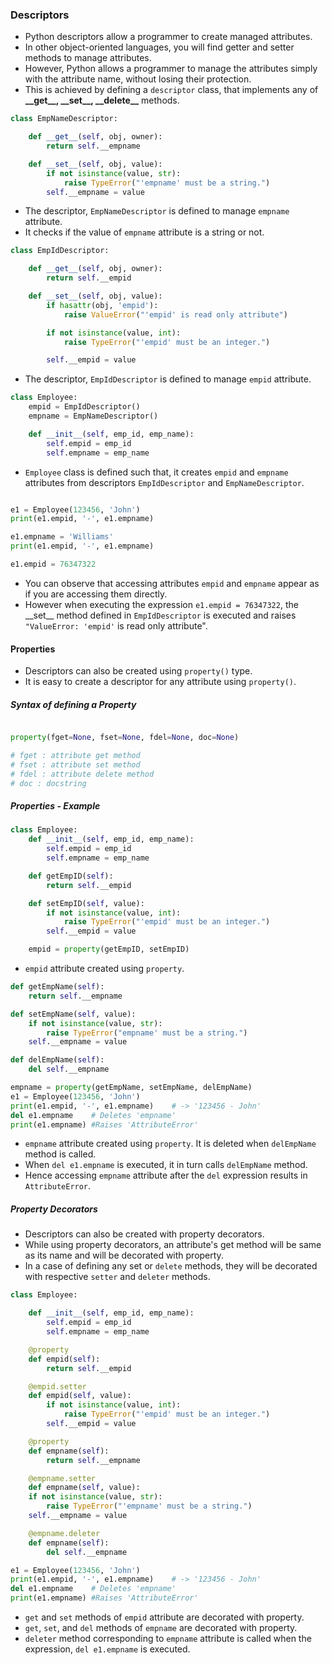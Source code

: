 ### Descriptors

* Python descriptors allow a programmer to create managed attributes.
* In other object-oriented languages, you will find getter and setter methods to manage attributes.
* However, Python allows a programmer to manage the attributes simply with the attribute name, without losing their protection.
* This is achieved by defining a `descriptor` class, that implements any of **\_\_get\_\_, \_\_set\_\_, \_\_delete\_\_** methods.

```python
class EmpNameDescriptor:

    def __get__(self, obj, owner):
        return self.__empname

    def __set__(self, obj, value):
        if not isinstance(value, str):
            raise TypeError("'empname' must be a string.")
        self.__empname = value
```

* The descriptor, `EmpNameDescriptor` is defined to manage `empname` attribute.
* It checks if the value of `empname` attribute is a string or not.

```python
class EmpIdDescriptor:

    def __get__(self, obj, owner):
        return self.__empid

    def __set__(self, obj, value):
        if hasattr(obj, 'empid'):
            raise ValueError("'empid' is read only attribute")

        if not isinstance(value, int):
            raise TypeError("'empid' must be an integer.")

        self.__empid = value
```
* The descriptor, `EmpIdDescriptor` is defined to manage `empid` attribute.

```python
class Employee:
    empid = EmpIdDescriptor()           
    empname = EmpNameDescriptor()       

    def __init__(self, emp_id, emp_name):
        self.empid = emp_id
        self.empname = emp_name
```

* `Employee` class is defined such that, it creates `empid` and `empname` attributes from descriptors `EmpIdDescriptor` and `EmpNameDescriptor`.

```python

e1 = Employee(123456, 'John')
print(e1.empid, '-', e1.empname)  

e1.empname = 'Williams'
print(e1.empid, '-', e1.empname)

e1.empid = 76347322  
```

* You can observe that accessing attributes `empid` and `empname` appear as if you are accessing them directly.
* However when executing the expression `e1.empid = 76347322`, the \_\_set\_\_ method defined in `EmpIdDescriptor` is executed and raises `"ValueError: 'empid'` is read only attribute".

#### Properties

* Descriptors can also be created using `property()` type.
* It is easy to create a descriptor for any attribute using `property()`.

##### Syntax of defining a Property

```python

property(fget=None, fset=None, fdel=None, doc=None)

# fget : attribute get method
# fset : attribute set method
# fdel : attribute delete method
# doc : docstring

```

##### Properties - Example

```python
class Employee:
    def __init__(self, emp_id, emp_name):
        self.empid = emp_id
        self.empname = emp_name

    def getEmpID(self):
        return self.__empid

    def setEmpID(self, value):
        if not isinstance(value, int):
            raise TypeError("'empid' must be an integer.")
        self.__empid = value

    empid = property(getEmpID, setEmpID)
```

* `empid` attribute created using `property`.

```python
def getEmpName(self):
    return self.__empname

def setEmpName(self, value):
    if not isinstance(value, str):
        raise TypeError("empname' must be a string.")
    self.__empname = value

def delEmpName(self):
    del self.__empname

empname = property(getEmpName, setEmpName, delEmpName)
e1 = Employee(123456, 'John')
print(e1.empid, '-', e1.empname)    # -> '123456 - John'
del e1.empname    # Deletes 'empname'
print(e1.empname) #Raises 'AttributeError'    

```

* `empname` attribute created using `property`. It is deleted when `delEmpName` method is called.
* When `del e1.empname` is executed, it in turn calls `delEmpName` method.
* Hence accessing `empname` attribute after the `del` expression results in `AttributeError`.

##### Property Decorators

* Descriptors can also be created with property decorators.
* While using property decorators, an attribute's get method will be same as its name and will be decorated with property.
* In a case of defining any set or `delete` methods, they will be decorated with respective `setter` and `deleter` methods.

```python
class Employee:

    def __init__(self, emp_id, emp_name):
        self.empid = emp_id
        self.empname = emp_name

    @property
    def empid(self):
        return self.__empid

    @empid.setter
    def empid(self, value):
        if not isinstance(value, int):
            raise TypeError("'empid' must be an integer.")
        self.__empid = value

    @property
    def empname(self):
        return self.__empname

    @empname.setter
    def empname(self, value):
    if not isinstance(value, str):
        raise TypeError("'empname' must be a string.")
    self.__empname = value

    @empname.deleter
    def empname(self):
        del self.__empname

e1 = Employee(123456, 'John')
print(e1.empid, '-', e1.empname)    # -> '123456 - John'
del e1.empname    # Deletes 'empname'
print(e1.empname) #Raises 'AttributeError'
```

* `get` and `set` methods of `empid` attribute are decorated with property.
* `get`, `set`, and `del` methods of `empname` are decorated with property.
* `deleter` method corresponding to `empname` attribute is called when the expression, `del e1.empname` is executed.

